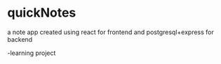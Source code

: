 # quickNotes

a note app created using react for frontend and postgresql+express for backend

-learning project
